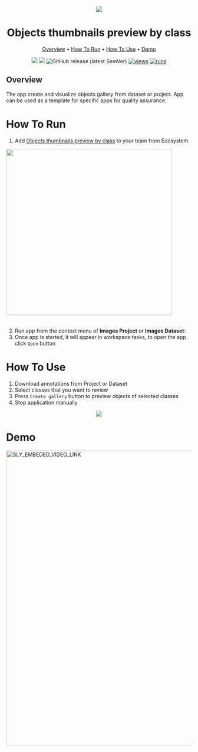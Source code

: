 <div align="center" markdown>
<img src="https://i.imgur.com/qIHRw3A.png"/>


# Objects thumbnails preview by class

<p align="center">
  <a href="#Overview">Overview</a> •
  <a href="#How-To-Run">How To Run</a> •
  <a href="#How-To-Use">How To Use</a> •
  <a href="#Demo">Demo</a> 
</p>



[![](https://img.shields.io/badge/supervisely-ecosystem-brightgreen)](../../../../supervisely-ecosystem/objects-thumbnails-preview-by-class)
[![](https://img.shields.io/badge/slack-chat-green.svg?logo=slack)](https://supervisely.com/slack)
![GitHub release (latest SemVer)](https://img.shields.io/github/v/release/supervisely-ecosystem/objects-thumbnails-preview-by-class)
[![views](https://app.supervisely.com/img/badges/views/supervisely-ecosystem/objects-thumbnails-preview-by-class.png)](https://supervisely.com)
[![runs](https://app.supervisely.com/img/badges/runs/supervisely-ecosystem/objects-thumbnails-preview-by-class.png)](https://supervisely.com)

</div>

## Overview

The app create and visualize objects gallery from dataset or project. App can be used as a template for specific apps for quality assurance.

# How To Run 

1. Add [Objects thumbnails preview by class](../../../../supervisely-ecosystem/objects-thumbnails-preview-by-class) to your team from Ecosystem.

<img data-key="sly-module-link" data-module-slug="supervisely-ecosystem/objects-thumbnails-preview-by-class" src="https://i.imgur.com/cCB7M26.png" width="450px" style='padding-bottom: 20px'/>  

2. Run app from the context menu of **Images Project** or **Images Dataset**:
3. Once app is started, it will appear in workspace tasks, to open the app click `Open` button


# How To Use 

1. Download annotations from Project or Dataset
2. Select classes that you want to review
3. Press `Create gallery` button to preview objects of selected classes
4. Stop application manually

<div align="center" markdown>
<img src="https://i.imgur.com/PfEMTGE.png"/>
</div>

# Demo
<a data-key="sly-embeded-video-link" href="https://youtu.be/xUQLrckXU_M" data-video-code="xUQLrckXU_M"> <img src="https://i.imgur.com/ztTRL06.png" alt="SLY_EMBEDED_VIDEO_LINK"  width="800"> </a>  
